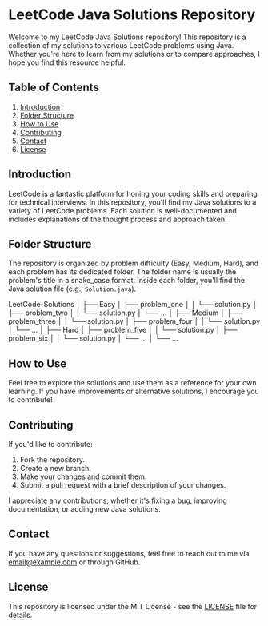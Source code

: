 # LeetCode Java Solutions Repository

Welcome to my LeetCode Java Solutions repository! This repository is a collection of my solutions to various LeetCode problems using Java. Whether you're here to learn from my solutions or to compare approaches, I hope you find this resource helpful.

## Table of Contents

1. [Introduction](#introduction)
2. [Folder Structure](#folder-structure)
3. [How to Use](#how-to-use)
4. [Contributing](#contributing)
5. [Contact](#contact)
6. [License](#license)

## Introduction

LeetCode is a fantastic platform for honing your coding skills and preparing for technical interviews. In this repository, you'll find my Java solutions to a variety of LeetCode problems. Each solution is well-documented and includes explanations of the thought process and approach taken.

## Folder Structure

The repository is organized by problem difficulty (Easy, Medium, Hard), and each problem has its dedicated folder. The folder name is usually the problem's title in a snake_case format. Inside each folder, you'll find the Java solution file (e.g., `Solution.java`).

LeetCode-Solutions
│
├── Easy
│   ├── problem_one
│   │   └── solution.py
│   ├── problem_two
│   │   └── solution.py
│   └── ...
│
├── Medium
│   ├── problem_three
│   │   └── solution.py
│   ├── problem_four
│   │   └── solution.py
│   └── ...
│
├── Hard
│   ├── problem_five
│   │   └── solution.py
│   ├── problem_six
│   │   └── solution.py
│   └── ...
│
└── ...


## How to Use

Feel free to explore the solutions and use them as a reference for your own learning. If you have improvements or alternative solutions, I encourage you to contribute!

## Contributing

If you'd like to contribute:

1. Fork the repository.
2. Create a new branch.
3. Make your changes and commit them.
4. Submit a pull request with a brief description of your changes.

I appreciate any contributions, whether it's fixing a bug, improving documentation, or adding new Java solutions.

## Contact

If you have any questions or suggestions, feel free to reach out to me via [email@example.com](mailto:email@example.com) or through GitHub.

## License

This repository is licensed under the MIT License - see the [LICENSE](LICENSE) file for details.
